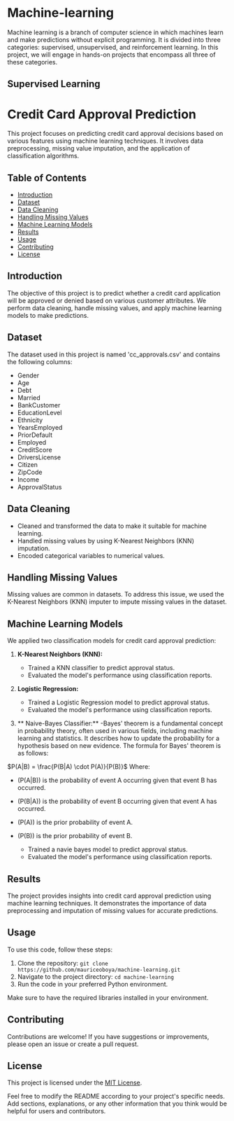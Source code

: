 # Machine-learning
Machine learning is a branch of computer science in which machines learn and make predictions without explicit programming. It is divided into three categories: supervised, unsupervised, and reinforcement learning. In this project, we will engage in hands-on projects that encompass all three of these categories.

## Supervised Learning

# Credit Card Approval Prediction

This project focuses on predicting credit card approval decisions based on various features using machine learning techniques. It involves data preprocessing, missing value imputation, and the application of classification algorithms.

## Table of Contents

- [Introduction](#introduction)
- [Dataset](#dataset)
- [Data Cleaning](#data-cleaning)
- [Handling Missing Values](#handling-missing-values)
- [Machine Learning Models](#machine-learning-models)
- [Results](#results)
- [Usage](#usage)
- [Contributing](#contributing)
- [License](#license)

## Introduction

The objective of this project is to predict whether a credit card application will be approved or denied based on various customer attributes. We perform data cleaning, handle missing values, and apply machine learning models to make predictions.

## Dataset

The dataset used in this project is named 'cc_approvals.csv' and contains the following columns:

- Gender
- Age
- Debt
- Married
- BankCustomer
- EducationLevel
- Ethnicity
- YearsEmployed
- PriorDefault
- Employed
- CreditScore
- DriversLicense
- Citizen
- ZipCode
- Income
- ApprovalStatus

## Data Cleaning

- Cleaned and transformed the data to make it suitable for machine learning.
- Handled missing values by using K-Nearest Neighbors (KNN) imputation.
- Encoded categorical variables to numerical values.

## Handling Missing Values

Missing values are common in datasets. To address this issue, we used the K-Nearest Neighbors (KNN) imputer to impute missing values in the dataset.

## Machine Learning Models

We applied two classification models for credit card approval prediction:

1. **K-Nearest Neighbors (KNN):**
   - Trained a KNN classifier to predict approval status.
   - Evaluated the model's performance using classification reports.

2. **Logistic Regression:**
   - Trained a Logistic Regression model to predict approval status.
   - Evaluated the model's performance using classification reports.

3. ** Naive-Bayes Classifier:**
   -Bayes' theorem is a fundamental concept in probability theory, often used in various fields, including machine learning and statistics. It describes how to    update the probability for a hypothesis based on new evidence. The formula for Bayes' theorem is as follows:
   
  $P(A|B) = \frac{P(B|A) \cdot P(A)}{P(B)}$
Where:
- \(P(A|B)\) is the probability of event A occurring given that event B has occurred.
- \(P(B|A)\) is the probability of event B occurring given that event A has occurred.
- \(P(A)\) is the prior probability of event A.
- \(P(B)\) is the prior probability of event B.

   - Trained a navie bayes model to predict approval status.
   - Evaluated the model's performance using classification reports.

## Results

The project provides insights into credit card approval prediction using machine learning techniques. It demonstrates the importance of data preprocessing and imputation of missing values for accurate predictions.

## Usage

To use this code, follow these steps:

1. Clone the repository: `git clone https://github.com/mauriceoboya/machine-learning.git`
2. Navigate to the project directory: `cd machine-learning`
3. Run the code in your preferred Python environment.

Make sure to have the required libraries installed in your environment.

## Contributing

Contributions are welcome! If you have suggestions or improvements, please open an issue or create a pull request.

## License

This project is licensed under the [MIT License](LICENSE).

Feel free to modify the README according to your project's specific needs. Add sections, explanations, or any other information that you think would be helpful for users and contributors.
